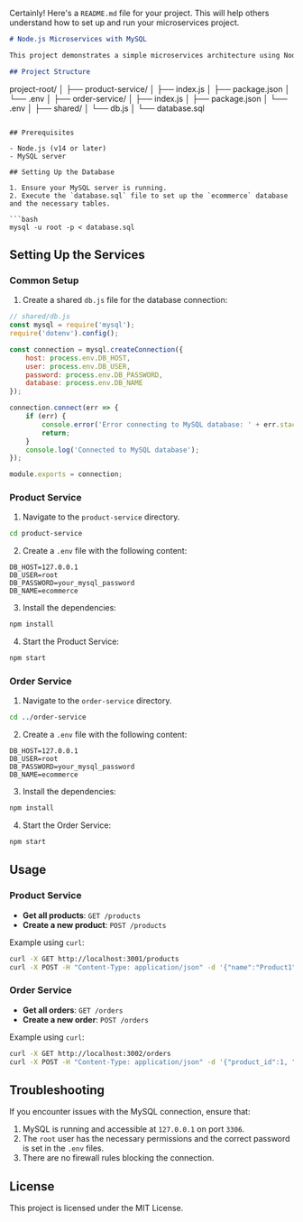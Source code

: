 Certainly! Here's a `README.md` file for your project. This will help others understand how to set up and run your microservices project.

```markdown
# Node.js Microservices with MySQL

This project demonstrates a simple microservices architecture using Node.js and MySQL. The project consists of two microservices: Product Service and Order Service. Each service connects to a shared MySQL database.

## Project Structure

```
project-root/
│
├── product-service/
│   ├── index.js
│   ├── package.json
│   └── .env
│
├── order-service/
│   ├── index.js
│   ├── package.json
│   └── .env
│
├── shared/
│   └── db.js
│
└── database.sql
```

## Prerequisites

- Node.js (v14 or later)
- MySQL server

## Setting Up the Database

1. Ensure your MySQL server is running.
2. Execute the `database.sql` file to set up the `ecommerce` database and the necessary tables.

```bash
mysql -u root -p < database.sql
```

## Setting Up the Services

### Common Setup

1. Create a shared `db.js` file for the database connection:

```javascript
// shared/db.js
const mysql = require('mysql');
require('dotenv').config();

const connection = mysql.createConnection({
    host: process.env.DB_HOST,
    user: process.env.DB_USER,
    password: process.env.DB_PASSWORD,
    database: process.env.DB_NAME
});

connection.connect(err => {
    if (err) {
        console.error('Error connecting to MySQL database: ' + err.stack);
        return;
    }
    console.log('Connected to MySQL database');
});

module.exports = connection;
```

### Product Service

1. Navigate to the `product-service` directory.

```bash
cd product-service
```

2. Create a `.env` file with the following content:

```
DB_HOST=127.0.0.1
DB_USER=root
DB_PASSWORD=your_mysql_password
DB_NAME=ecommerce
```

3. Install the dependencies:

```bash
npm install
```

4. Start the Product Service:

```bash
npm start
```

### Order Service

1. Navigate to the `order-service` directory.

```bash
cd ../order-service
```

2. Create a `.env` file with the following content:

```
DB_HOST=127.0.0.1
DB_USER=root
DB_PASSWORD=your_mysql_password
DB_NAME=ecommerce
```

3. Install the dependencies:

```bash
npm install
```

4. Start the Order Service:

```bash
npm start
```

## Usage

### Product Service

- **Get all products**: `GET /products`
- **Create a new product**: `POST /products`

Example using `curl`:

```bash
curl -X GET http://localhost:3001/products
curl -X POST -H "Content-Type: application/json" -d '{"name":"Product1", "price":100}' http://localhost:3001/products
```

### Order Service

- **Get all orders**: `GET /orders`
- **Create a new order**: `POST /orders`

Example using `curl`:

```bash
curl -X GET http://localhost:3002/orders
curl -X POST -H "Content-Type: application/json" -d '{"product_id":1, "quantity":2}' http://localhost:3002/orders
```

## Troubleshooting

If you encounter issues with the MySQL connection, ensure that:

1. MySQL is running and accessible at `127.0.0.1` on port `3306`.
2. The `root` user has the necessary permissions and the correct password is set in the `.env` files.
3. There are no firewall rules blocking the connection.

## License

This project is licensed under the MIT License.
```
